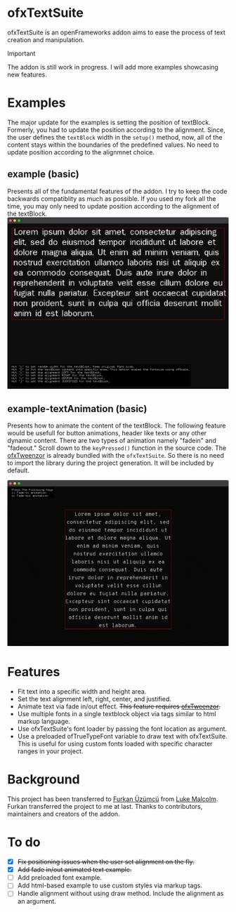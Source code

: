 # ofxTextSuite

ofxTextSuite is an openFrameworks addon aims to ease the process of text creation and manipulation. 

> [!IMPORTANT]  
> The addon is still work in progress. I will add more examples showcasing new features. 

# Examples
The major update for the examples is setting the position of textBlock. Formerly, you had to update the position according to the alignment. Since, the user defines the `textBlock` width in the `setup()` method, now, all of the content stays within the boundaries of the predefined values. No need to update position according to the alignmnet choice. 

## example (basic)
Presents all of the fundamental features of the addon. I try to keep the code backwards compatiblity as much as possible. If you used my fork all the time, you may only need to update position according to the alignment of the textBlock. 
![](docs/example.gif)

## example-textAnimation (basic)
Presents how to animate the content of the textBlock. The following feature would be usefull for button animations, header like texts or any other dynamic content. There are two types of animation namely "fadein" and "fadeout." Scroll down to the `keyPressed()` function in the source code. The [ofxTweenzor]() is already bundled with the `ofxTextSuite`. So there is no need to import the library during the project generation. It will be included by default. 

![](docs/example-textAnimation.gif)

# Features
- Fit text into a specific width and height area.
- Set the text alignment left, right, center, and justified.
- Animate text via fade in/out effect. ~~This feature requires [ofxTweenzor](https://github.com/NickHardeman/ofxTweenzor).~~ 
- Use multiple fonts in a single textblock object via tags similar to html markup language.
- Use ofxTextSuite's font loader by passing the font location as argument.
- Use a preloaded ofTrueTypeFont variable to draw text with ofxTextSuite. This is useful for using custom fonts loaded with specific character ranges in your project.

# Background
This project has been transferred to [Furkan Üzümcü](https://github.com/Furkanzmc) from [Luke Malcolm](https://github.com/lukemalcolm). Furkan transferred the project to me at last. Thanks to contributors, maintainers and creators of the addon.

# To do
- [x] ~~Fix positioning issues when the user set alignment on the fly.~~
- [x] ~~Add fade in/out animated text example.~~
- [ ] Add preloaded font example.
- [ ] Add html-based example to use custom styles via markup tags.
- [ ] Handle alignment without using draw method. Include the alignment as an argument.
